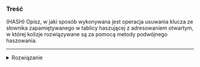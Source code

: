 ### Treść
(HASH)
Opisz, w jaki sposób wykonywana jest operacja usuwania klucza ze słownika zapamiętywanego
w tablicy haszującej z adresowaniem otwartym, w której kolizje rozwiązywane są za pomocą metody podwójnego
haszowania.

------
<details><summary>Rozwiązanie</summary>
<p>
    
Usuwając element oznaczamy tę komórkę, w której się znajdował, jako nagrobek. Robimy to po to, żeby w przyszłości funkcja próbująca przypisać do tego pola kolejne wartości tego nie zrobiła, bo wówczas będzie nadpisywała również te wartości, które były przypisywane kolejno po usuniętym elemencie.

